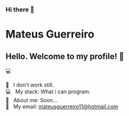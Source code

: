 ### Hi there 👋

<!--
**gMateus/gMateus** is a ✨ _special_ ✨ repository because its `README.md` (this file) appears on your GitHub profile.

Here are some ideas to get you started:

- 🔭 I’m currently working on ...
- 🌱 I’m currently learning ...
- 👯 I’m looking to collaborate on ...
- 🤔 I’m looking for help with ...
- 💬 Ask me about ...
- 📫 How to reach me: ...
- 😄 Pronouns: ...
- ⚡ Fun fact: ...

-->

# Mateus Guerreiro

## Hello. Welcome to my profile! 👋
 :computer:

 :rocket:  &nbsp; I don't work still.
 <br/> :computer: &nbsp; My stack: What i can program.
 <br/> 💬  &nbsp; About me: Soon...
 <br/> :email: &nbsp; My email: mateusguerreiro11@hotmail.com 
